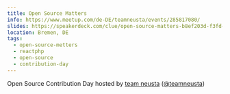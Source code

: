 ```yaml
---
title: Open Source Matters
info: https://www.meetup.com/de-DE/teamneusta/events/285817080/
slides: https://speakerdeck.com/clue/open-source-matters-b8ef203d-f3fd-476d-b733-72c7d70b4e7d
location: Bremen, DE
tags:
  - open-source-metters
  - reactphp
  - open-source
  - contribution-day
---
```

Open Source Contribution Day hosted by [team neusta](https://www.team-neusta.de/) ([@teamneusta](https://twitter.com/teamneusta))
